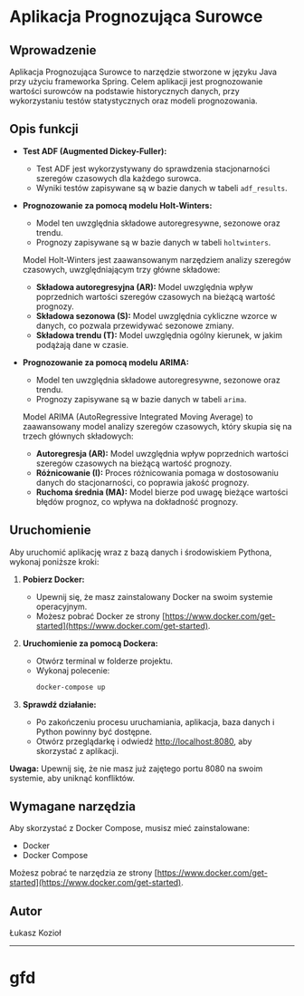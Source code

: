 # Aplikacja Prognozująca Surowce

## Wprowadzenie

Aplikacja Prognozująca Surowce to narzędzie stworzone w języku Java przy użyciu frameworka Spring. Celem aplikacji jest
prognozowanie wartości surowców na podstawie historycznych danych, przy wykorzystaniu testów statystycznych oraz modeli
prognozowania.

## Opis funkcji

- **Test ADF (Augmented Dickey-Fuller):**
    - Test ADF jest wykorzystywany do sprawdzenia stacjonarności szeregów czasowych dla każdego surowca.
    - Wyniki testów zapisywane są w bazie danych w tabeli `adf_results`.

- **Prognozowanie za pomocą modelu Holt-Winters:**
    - Model ten uwzględnia składowe autoregresywne, sezonowe oraz trendu.
    - Prognozy zapisywane są w bazie danych w tabeli `holtwinters`.

  Model Holt-Winters jest zaawansowanym narzędziem analizy szeregów czasowych, uwzględniającym trzy główne składowe:
    - **Składowa autoregresyjna (AR):** Model uwzględnia wpływ poprzednich wartości szeregów czasowych na bieżącą
      wartość prognozy.
    - **Składowa sezonowa (S):** Model uwzględnia cykliczne wzorce w danych, co pozwala przewidywać sezonowe zmiany.
    - **Składowa trendu (T):** Model uwzględnia ogólny kierunek, w jakim podążają dane w czasie.

- **Prognozowanie za pomocą modelu ARIMA:**
    - Model ten uwzględnia składowe autoregresywne, sezonowe oraz trendu.
    - Prognozy zapisywane są w bazie danych w tabeli `arima`.

  Model ARIMA (AutoRegressive Integrated Moving Average) to zaawansowany model analizy szeregów czasowych, który skupia
  się na trzech głównych składowych:
    - **Autoregresja (AR):** Model uwzględnia wpływ poprzednich wartości szeregów czasowych na bieżącą wartość prognozy.
    - **Różnicowanie (I):** Proces różnicowania pomaga w dostosowaniu danych do stacjonarności, co poprawia jakość
      prognozy.
    - **Ruchoma średnia (MA):** Model bierze pod uwagę bieżące wartości błędów prognoz, co wpływa na dokładność
      prognozy.

## Uruchomienie

Aby uruchomić aplikację wraz z bazą danych i środowiskiem Pythona, wykonaj poniższe kroki:

1. **Pobierz Docker:**
    - Upewnij się, że masz zainstalowany Docker na swoim systemie operacyjnym.
    - Możesz pobrać Docker ze strony [https://www.docker.com/get-started](https://www.docker.com/get-started).

2. **Uruchomienie za pomocą Dockera:**
    - Otwórz terminal w folderze projektu.
    - Wykonaj polecenie:
        ```bash
        docker-compose up
        ```

3. **Sprawdź działanie:**
    - Po zakończeniu procesu uruchamiania, aplikacja, baza danych i Python powinny być dostępne.
    - Otwórz przeglądarkę i odwiedź [http://localhost:8080](http://localhost:8080), aby skorzystać z aplikacji.

**Uwaga:** Upewnij się, że nie masz już zajętego portu 8080 na swoim systemie, aby uniknąć konfliktów.

## Wymagane narzędzia

Aby skorzystać z Docker Compose, musisz mieć zainstalowane:

- Docker
- Docker Compose

Możesz pobrać te narzędzia ze strony [https://www.docker.com/get-started](https://www.docker.com/get-started).

## Autor

Łukasz Kozioł

---

# gfd
